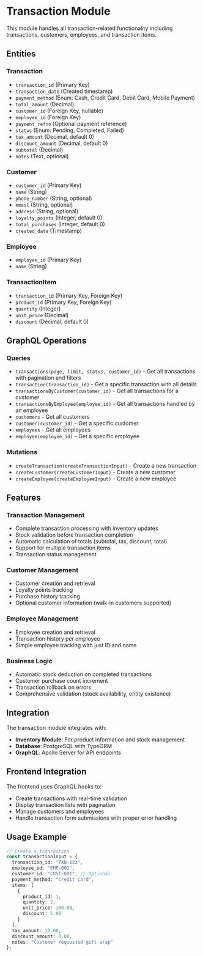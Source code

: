 # Transaction Module

This module handles all transaction-related functionality including transactions, customers, employees, and transaction items.

## Entities

### Transaction
- `transaction_id` (Primary Key)
- `transaction_date` (Created timestamp)
- `payment_method` (Enum: Cash, Credit Card, Debit Card, Mobile Payment)
- `total_amount` (Decimal)
- `customer_id` (Foreign Key, nullable)
- `employee_id` (Foreign Key)
- `payment_refno` (Optional payment reference)
- `status` (Enum: Pending, Completed, Failed)
- `tax_amount` (Decimal, default 0)
- `discount_amount` (Decimal, default 0)
- `subtotal` (Decimal)
- `notes` (Text, optional)

### Customer
- `customer_id` (Primary Key)
- `name` (String)
- `phone_number` (String, optional)
- `email` (String, optional)
- `address` (String, optional)
- `loyalty_points` (Integer, default 0)
- `total_purchases` (Integer, default 0)
- `created_date` (Timestamp)

### Employee
- `employee_id` (Primary Key)
- `name` (String)

### TransactionItem
- `transaction_id` (Primary Key, Foreign Key)
- `product_id` (Primary Key, Foreign Key)
- `quantity` (Integer)
- `unit_price` (Decimal)
- `discount` (Decimal, default 0)

## GraphQL Operations

### Queries
- `transactions(page, limit, status, customer_id)` - Get all transactions with pagination and filters
- `transaction(transaction_id)` - Get a specific transaction with all details
- `transactionsByCustomer(customer_id)` - Get all transactions for a customer
- `transactionsByEmployee(employee_id)` - Get all transactions handled by an employee
- `customers` - Get all customers
- `customer(customer_id)` - Get a specific customer
- `employees` - Get all employees
- `employee(employee_id)` - Get a specific employee

### Mutations
- `createTransaction(createTransactionInput)` - Create a new transaction
- `createCustomer(createCustomerInput)` - Create a new customer
- `createEmployee(createEmployeeInput)` - Create a new employee

## Features

### Transaction Management
- Complete transaction processing with inventory updates
- Stock validation before transaction completion
- Automatic calculation of totals (subtotal, tax, discount, total)
- Support for multiple transaction items
- Transaction status management

### Customer Management
- Customer creation and retrieval
- Loyalty points tracking
- Purchase history tracking
- Optional customer information (walk-in customers supported)

### Employee Management
- Employee creation and retrieval
- Transaction history per employee
- Simple employee tracking with just ID and name

### Business Logic
- Automatic stock deduction on completed transactions
- Customer purchase count increment
- Transaction rollback on errors
- Comprehensive validation (stock availability, entity existence)

## Integration

The transaction module integrates with:
- **Inventory Module**: For product information and stock management
- **Database**: PostgreSQL with TypeORM
- **GraphQL**: Apollo Server for API endpoints

## Frontend Integration

The frontend uses GraphQL hooks to:
- Create transactions with real-time validation
- Display transaction lists with pagination
- Manage customers and employees
- Handle transaction form submissions with proper error handling

## Usage Example

```typescript
// Create a transaction
const transactionInput = {
  transaction_id: "TXN-123",
  employee_id: "EMP-001",
  customer_id: "CUST-001", // Optional
  payment_method: "Credit Card",
  items: [
    {
      product_id: 1,
      quantity: 2,
      unit_price: 100.00,
      discount: 5.00
    }
  ],
  tax_amount: 10.00,
  discount_amount: 0.00,
  notes: "Customer requested gift wrap"
};
```